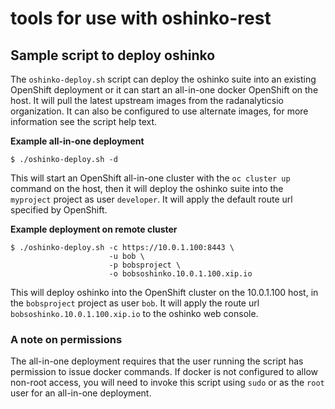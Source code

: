 # tools for use with oshinko-rest

## Sample script to deploy oshinko

The `oshinko-deploy.sh` script can deploy the oshinko suite into an existing
OpenShift deployment or it can start an all-in-one docker OpenShift on the
host. It will pull the latest upstream images from the radanalyticsio
organization. It can also be configured to use alternate images, for more
information see the script help text.

**Example all-in-one deployment**

    $ ./oshinko-deploy.sh -d

This will start an OpenShift all-in-one cluster with the `oc cluster up`
command on the host, then it will deploy the oshinko suite into the
`myproject` project as user `developer`. It will apply the default route
url specified by OpenShift.

**Example deployment on remote cluster**

    $ ./oshinko-deploy.sh -c https://10.0.1.100:8443 \
                          -u bob \
                          -p bobsproject \
                          -o bobsoshinko.10.0.1.100.xip.io

This will deploy oshinko into the OpenShift cluster on the 10.0.1.100 host,
in the `bobsproject` project as user `bob`. It will apply the route url
`bobsoshinko.10.0.1.100.xip.io` to the oshinko web console.

### A note on permissions

The all-in-one deployment requires that the user running the script has
permission to issue docker commands. If docker is not configured to
allow non-root access, you will need to invoke this script using `sudo`
or as the `root` user for an all-in-one deployment.